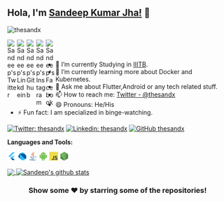 ## Hola, I'm [Sandeep Kumar Jha!](https://github.com/thesandx) 👋

<p align="left"> <img src="https://komarev.com/ghpvc/?username=thesandx&label=Views&color=blue&style=plastic" alt="thesandx" /> </p>

<a href="https://twitter.com/thesandx">
  <img align="left" alt="Sandeep's Twitter" width="22px" src="https://cdn.jsdelivr.net/npm/simple-icons@v3/icons/twitter.svg" />
</a>
<a href="https://linkedin.com/in/thesandx">
  <img align="left" alt="Sandeep's Linkdein" width="22px" src="https://cdn.jsdelivr.net/npm/simple-icons@v3/icons/linkedin.svg" />
</a>
<a href="https://github.com/thesandx">
  <img align="left" alt="Sandeep's Github" width="22px" src="https://cdn.jsdelivr.net/npm/simple-icons@v3/icons/github.svg" />
</a>
<a href="https://instagram.com/thesandx/">
  <img align="left" alt="Sandeep's Instagram" width="22px" src="https://cdn.jsdelivr.net/npm/simple-icons@v3/icons/instagram.svg" />
</a>
<a href="https://www.facebook.com/TheSandX/">
  <img align="left" alt="Sandeep's Facebook" width="22px" src="https://cdn.jsdelivr.net/npm/simple-icons@v3/icons/facebook.svg" />
</a>
<br/>
<br/>



- 🔭 I’m currently Studying in [IIITB](https://www.iiitb.ac.in/).
- 🌱 I’m currently learning more about Docker and Kubernetes.
- 💬 Ask me about Flutter,Android or any tech related stuff.
- 📫 How to reach me: [Twitter - @thesandx](https://twitter.com/thesandx)
- 😄 Pronouns: He/His
- ⚡ Fun fact: I am specialized in binge-watching.

[![Twitter: thesandx](https://img.shields.io/twitter/follow/thesandx?style=social)](https://twitter.com/thesandx)
[![Linkedin: thesandx](https://img.shields.io/badge/-thesandx-blue?style=flat-square&logo=Linkedin&logoColor=white&link=https://www.linkedin.com/in/thesandx/)](https://www.linkedin.com/in/thesandx/)
[![GitHub thesandx](https://img.shields.io/github/followers/thesandx?label=follow&style=social)](https://github.com/thesandx)


**Languages and Tools:**  

<code><img height="20" src="https://raw.githubusercontent.com/github/explore/80688e429a7d4ef2fca1e82350fe8e3517d3494d/topics/flutter/flutter.png"></code>
<code><img height="20" src="https://raw.githubusercontent.com/github/explore/80688e429a7d4ef2fca1e82350fe8e3517d3494d/topics/dart/dart.png"></code>
<code><img height="20" src="https://raw.githubusercontent.com/github/explore/80688e429a7d4ef2fca1e82350fe8e3517d3494d/topics/java/java.png"></code>
<code><img height="20" src="https://raw.githubusercontent.com/github/explore/80688e429a7d4ef2fca1e82350fe8e3517d3494d/topics/android/android.png"></code>
<code><img height="20" src="https://raw.githubusercontent.com/github/explore/80688e429a7d4ef2fca1e82350fe8e3517d3494d/topics/javascript/javascript.png"></code>
<code><img height="20" src="https://raw.githubusercontent.com/github/explore/80688e429a7d4ef2fca1e82350fe8e3517d3494d/topics/nodejs/nodejs.png"></code>    

<a href="https://github.com/thesandx">
  <img align="center" src="https://github-readme-stats.vercel.app/api/top-langs/?username=thesandx&theme=light&hide_langs_below=1" />
</a>
<a href="https://github.com/thesandx">
 <img align="center" src="https://github-readme-stats.vercel.app/api?username=thesandx&show_icons=true&theme=light&line_height=27" alt="Sandeep's github stats"/>
</a>

<div align="center">

### Show some ❤️ by starring some of the repositories!

</div>
